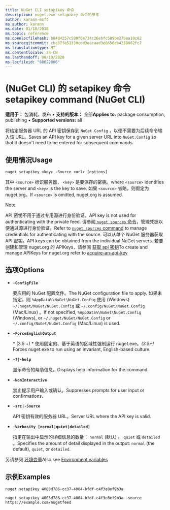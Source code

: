 ```yaml
---
title: NuGet CLI setapikey 命令
description: nuget.exe setapikey 命令的参考
author: karann-msft
ms.author: karann
ms.date: 01/18/2018
ms.topic: reference
ms.openlocfilehash: b84d4257c580f6e734c26ebfc589be27bea10c82
ms.sourcegitcommit: cbc87fe51330cdd3eacaad3e8656eb4258882fc7
ms.translationtype: MT
ms.contentlocale: zh-CN
ms.lasthandoff: 08/19/2020
ms.locfileid: "88622806"
---
```

# <a name="setapikey-command-nuget-cli"></a><span data-ttu-id="b7e3d-103"> (NuGet CLI) 的 setapikey 命令</span><span class="sxs-lookup"><span data-stu-id="b7e3d-103">setapikey command (NuGet CLI)</span></span>

<span data-ttu-id="b7e3d-104">**适用于：** 包消耗，发布 &bullet; **支持的版本：** 全部</span><span class="sxs-lookup"><span data-stu-id="b7e3d-104">**Applies to:** package consumption, publishing &bullet; **Supported versions:** all</span></span>

<span data-ttu-id="b7e3d-105">将给定服务器 URL 的 API 密钥保存到 `NuGet.Config` ，以便不需要为后续命令输入该 URL。</span><span class="sxs-lookup"><span data-stu-id="b7e3d-105">Saves an API key for a given server URL into `NuGet.Config` so that it doesn't need to be entered for subsequent commands.</span></span>

## <a name="usage"></a><span data-ttu-id="b7e3d-106">使用情况</span><span class="sxs-lookup"><span data-stu-id="b7e3d-106">Usage</span></span>

```cli
nuget setapikey <key> -Source <url> [options]
```

<span data-ttu-id="b7e3d-107">其中 `<source>` 标识服务器， `<key>` 是要保存的密钥。</span><span class="sxs-lookup"><span data-stu-id="b7e3d-107">where `<source>` identifies the server and `<key>` is the key to save.</span></span> <span data-ttu-id="b7e3d-108">如果 `<source>` 省略，则假定为 nuget.org。</span><span class="sxs-lookup"><span data-stu-id="b7e3d-108">If `<source>` is omitted, nuget.org is assumed.</span></span> 

> [!NOTE]
> <span data-ttu-id="b7e3d-109">API 密钥不用于通过专用源进行身份验证。</span><span class="sxs-lookup"><span data-stu-id="b7e3d-109">API key is not used for authenticating with the private feed.</span></span> <span data-ttu-id="b7e3d-110">请参阅[ `nuget sources` 命令](../cli-reference/cli-ref-sources.md)，管理凭据以便通过源进行身份验证。</span><span class="sxs-lookup"><span data-stu-id="b7e3d-110">Refer to [`nuget sources` command](../cli-reference/cli-ref-sources.md) to manage credentials for authenticating with the source.</span></span>
> <span data-ttu-id="b7e3d-111">可以从单个 NuGet 服务器获取 API 密钥。</span><span class="sxs-lookup"><span data-stu-id="b7e3d-111">API keys can be obtained from the individual NuGet servers.</span></span> <span data-ttu-id="b7e3d-112">若要创建和管理 nuget.org 的 APIKeys，请参阅 [获取 api 密钥](../../nuget-org/scoped-api-keys.md#acquire-an-api-key)</span><span class="sxs-lookup"><span data-stu-id="b7e3d-112">To create and manage APIKeys for nuget.org refer to [acquire-an-api-key](../../nuget-org/scoped-api-keys.md#acquire-an-api-key)</span></span>

## <a name="options"></a><span data-ttu-id="b7e3d-113">选项</span><span class="sxs-lookup"><span data-stu-id="b7e3d-113">Options</span></span>

- **`-ConfigFile`**

  <span data-ttu-id="b7e3d-114">要应用的 NuGet 配置文件。</span><span class="sxs-lookup"><span data-stu-id="b7e3d-114">The NuGet configuration file to apply.</span></span> <span data-ttu-id="b7e3d-115">如果未指定，则 `%AppData%\NuGet\NuGet.Config` 使用 (Windows) `~/.nuget/NuGet/NuGet.Config` 或 `~/.config/NuGet/NuGet.Config` (Mac/Linux) 。</span><span class="sxs-lookup"><span data-stu-id="b7e3d-115">If not specified, `%AppData%\NuGet\NuGet.Config` (Windows), or `~/.nuget/NuGet/NuGet.Config` or `~/.config/NuGet/NuGet.Config` (Mac/Linux) is used.</span></span>

- **`-ForceEnglishOutput`**

  <span data-ttu-id="b7e3d-116">\* (3.5 +) \* 使用固定的、基于英语的区域性强制运行 nuget.exe。</span><span class="sxs-lookup"><span data-stu-id="b7e3d-116">*(3.5+)* Forces nuget.exe to run using an invariant, English-based culture.</span></span>

- **`-?|-help`**

  <span data-ttu-id="b7e3d-117">显示命令的帮助信息。</span><span class="sxs-lookup"><span data-stu-id="b7e3d-117">Displays help information for the command.</span></span>

- **`-NonInteractive`**

  <span data-ttu-id="b7e3d-118">禁止提示用户输入或确认。</span><span class="sxs-lookup"><span data-stu-id="b7e3d-118">Suppresses prompts for user input or confirmations.</span></span>

- **`-src|-Source`**

  <span data-ttu-id="b7e3d-119">API 密钥有效的服务器 URL。</span><span class="sxs-lookup"><span data-stu-id="b7e3d-119">Server URL where the API key is valid.</span></span>

- **`-Verbosity [normal|quiet|detailed]`**

  <span data-ttu-id="b7e3d-120">指定在输出中显示的详细信息的数量： `normal` (默认) 、 `quiet` 或 `detailed` 。</span><span class="sxs-lookup"><span data-stu-id="b7e3d-120">Specifies the amount of detail displayed in the output: `normal` (the default), `quiet`, or `detailed`.</span></span>

<span data-ttu-id="b7e3d-121">另请参阅 [环境变量](cli-ref-environment-variables.md)</span><span class="sxs-lookup"><span data-stu-id="b7e3d-121">Also see [Environment variables](cli-ref-environment-variables.md)</span></span>

## <a name="examples"></a><span data-ttu-id="b7e3d-122">示例</span><span class="sxs-lookup"><span data-stu-id="b7e3d-122">Examples</span></span>

```cli
nuget setapikey 4003d786-cc37-4004-bfdf-c4f3e8ef9b3a

nuget setapikey 4003d786-cc37-4004-bfdf-c4f3e8ef9b3a -source https://example.com/nugetfeed
```
